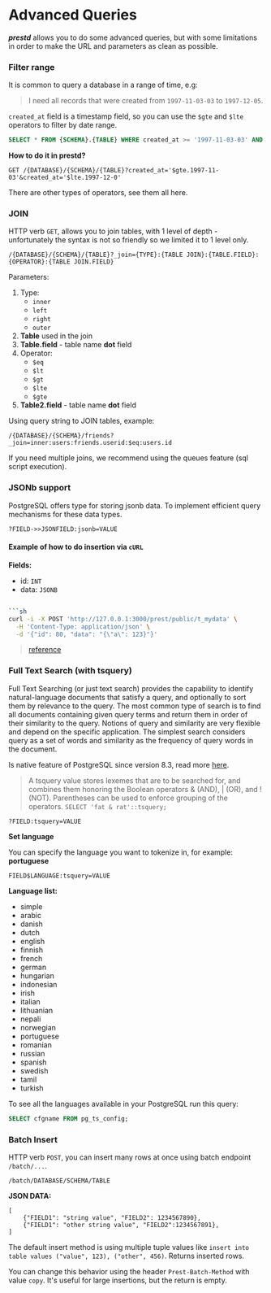 # Advanced Queries

_**prestd**_ allows you to do some advanced queries, but with some limitations in order to make the URL and parameters as clean as possible.

### Filter range

It is common to query a database in a range of time, e.g:

> I need all records that were created from `1997-11-03-03` to `1997-12-05`.

`created_at` field is a timestamp field, so you can use the `$gte` and `$lte` operators to filter by date range.

```sql
SELECT * FROM {SCHEMA}.{TABLE} WHERE created_at >= '1997-11-03-03' AND created_at <= '1997-12-05'
```

**How to do it in prestd?**

```http
GET /{DATABASE}/{SCHEMA}/{TABLE}?created_at='$gte.1997-11-03'&created_at='$lte.1997-12-0'
```

There are other types of operators, see them all here.

### JOIN

HTTP verb `GET`, allows you to join tables, with 1 level of depth - unfortunately the syntax is not so friendly so we limited it to 1 level only.

```
/{DATABASE}/{SCHEMA}/{TABLE}?_join={TYPE}:{TABLE JOIN}:{TABLE.FIELD}:{OPERATOR}:{TABLE JOIN.FIELD}
```

Parameters:

1. Type:
   * `inner`
   * `left`
   * `right`
   * `outer`
2. **Table** used in the join
3. **Table.field** - table name **dot** field
4. Operator:
   * `$eq`
   * `$lt`
   * `$gt`
   * `$lte`
   * `$gte`
5. **Table2.field** - table name **dot** field

Using query string to JOIN tables, example:

```
/{DATABASE}/{SCHEMA}/friends?_join=inner:users:friends.userid:$eq:users.id
```

If you need multiple joins, we recommend using the queues feature (sql script execution).

### JSONb support

PostgreSQL offers type for storing jsonb data. To implement efficient query mechanisms for these data types.

```
?FIELD->>JSONFIELD:jsonb=VALUE
```

#### Example of how to do insertion via `cURL`

**Fields:**

* id: `INT`
* data: `JSONB`

````sh

```sh
curl -i -X POST 'http://127.0.0.1:3000/prest/public/t_mydata' \
  -H 'Content-Type: application/json' \
  -d '{"id": 80, "data": "{\"a\": 123}"}'
````

> [reference](https://github.com/prest/prest/issues/815)

### Full Text Search (with tsquery)

Full Text Searching (or just text search) provides the capability to identify natural-language documents that satisfy a query, and optionally to sort them by relevance to the query. The most common type of search is to find all documents containing given query terms and return them in order of their similarity to the query. Notions of query and similarity are very flexible and depend on the specific application. The simplest search considers query as a set of words and similarity as the frequency of query words in the document.

Is native feature of PostgreSQL since version 8.3, read more [here](https://www.postgresql.org/docs/9.5/textsearch-intro.html).

> A tsquery value stores lexemes that are to be searched for, and combines them honoring the Boolean operators & (AND), | (OR), and ! (NOT). Parentheses can be used to enforce grouping of the operators. `SELECT 'fat & rat'::tsquery;`

```
?FIELD:tsquery=VALUE
```

**Set language**

You can specify the language you want to tokenize in, for example: **portuguese**

```
FIELD$LANGUAGE:tsquery=VALUE
```

**Language list:**

* simple
* arabic
* danish
* dutch
* english
* finnish
* french
* german
* hungarian
* indonesian
* irish
* italian
* lithuanian
* nepali
* norwegian
* portuguese
* romanian
* russian
* spanish
* swedish
* tamil
* turkish

To see all the languages available in your PostgreSQL run this query:

```sql
SELECT cfgname FROM pg_ts_config;
```

### Batch Insert

HTTP verb `POST`, you can insert many rows at once using batch endpoint `/batch/...`.

```
/batch/DATABASE/SCHEMA/TABLE

```

**JSON DATA:**

```
[
    {"FIELD1": "string value", "FIELD2": 1234567890},
    {"FIELD1": "other string value", "FIELD2":1234567891},
]
```

The default insert method is using multiple tuple values like `insert into table values ("value", 123), ("other", 456)`. Returns inserted rows.

You can change this behavior using the header `Prest-Batch-Method` with value `copy`. It's useful for large insertions, but the return is empty.

